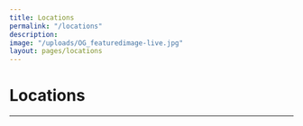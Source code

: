 ```yaml
---
title: Locations
permalink: "/locations"
description: 
image: "/uploads/OG_featuredimage-live.jpg"
layout: pages/locations
---
```


# Locations

<hr class="title-divider-blue">